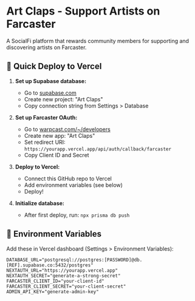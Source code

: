 # Art Claps - Support Artists on Farcaster

A SocialFi platform that rewards community members for supporting and discovering artists on Farcaster.

## 🚀 Quick Deploy to Vercel

1. **Set up Supabase database:**
   - Go to [supabase.com](https://supabase.com)
   - Create new project: "Art Claps"
   - Copy connection string from Settings > Database

2. **Set up Farcaster OAuth:**
   - Go to [warpcast.com/~/developers](https://warpcast.com/~/developers)
   - Create new app: "Art Claps"
   - Set redirect URI: `https://yourapp.vercel.app/api/auth/callback/farcaster`
   - Copy Client ID and Secret

3. **Deploy to Vercel:**
   - Connect this GitHub repo to Vercel
   - Add environment variables (see below)
   - Deploy!

4. **Initialize database:**
   - After first deploy, run: `npx prisma db push`

## 🔧 Environment Variables

Add these in Vercel dashboard (Settings > Environment Variables):

```env
DATABASE_URL="postgresql://postgres:[PASSWORD]@db.[REF].supabase.co:5432/postgres"
NEXTAUTH_URL="https://yourapp.vercel.app"
NEXTAUTH_SECRET="generate-a-strong-secret"
FARCASTER_CLIENT_ID="your-client-id"
FARCASTER_CLIENT_SECRET="your-client-secret"
ADMIN_API_KEY="generate-admin-key"
